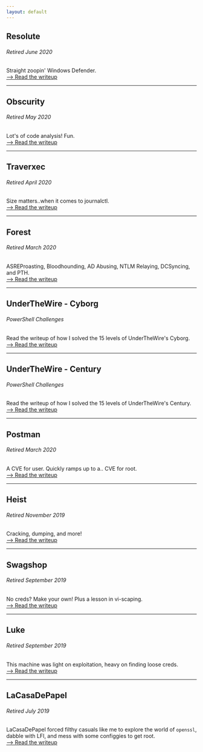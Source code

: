 ```yaml
---
layout: default
---
```


## Resolute
###### Retired June 2020
Straight zoopin' Windows Defender.<BR>
[--> Read the writeup](https://yaboygmoney.github.io/htb/resolute.html)

---

## Obscurity
###### Retired May 2020
Lot's of code analysis! Fun.<BR>
[--> Read the writeup](https://yaboygmoney.github.io/htb/obscurity.html)

---

## Traverxec
###### Retired April 2020
Size matters..when it comes to journalctl.<BR>
[--> Read the writeup](https://yaboygmoney.github.io/htb/traverxec.html)

---

## Forest
###### Retired March 2020
ASREProasting, Bloodhounding, AD Abusing, NTLM Relaying, DCSyncing, and PTH.<BR>
[--> Read the writeup](https://yaboygmoney.github.io/htb/forest.html)

---

## UnderTheWire - Cyborg
###### PowerShell Challenges
Read the writeup of how I solved the 15 levels of UnderTheWire's Cyborg.<BR>
[--> Read the writeup](https://yaboygmoney.github.io/htb/underthewire/cyborg.html)

---

## UnderTheWire - Century
###### PowerShell Challenges
Read the writeup of how I solved the 15 levels of UnderTheWire's Century.<BR>
[--> Read the writeup](https://yaboygmoney.github.io/htb/underthewire/century.html)

---

## Postman
###### Retired March 2020
A CVE for user. Quickly ramps up to a.. CVE for root.<BR>
[--> Read the writeup](https://yaboygmoney.github.io/htb/postman.html)

---

## Heist
###### Retired November 2019
Cracking, dumping, and more!<BR>
[--> Read the writeup](https://yaboygmoney.github.io/htb/heist.html)

---

## Swagshop
###### Retired September 2019
No creds? Make your own! Plus a lesson in vi-scaping.<BR>
[--> Read the writeup](https://yaboygmoney.github.io/htb/swagshop.html)
  
---

## Luke
###### Retired September 2019
This machine was light on exploitation, heavy on finding loose creds.<BR>
[--> Read the writeup](https://yaboygmoney.github.io/htb/luke.html)
  
---

## LaCasaDePapel
###### Retired July 2019
LaCasaDePapel forced filthy casuals like me to explore the world of `openssl`, dabble with LFI, and mess with some configgies to get root.<BR>
[--> Read the writeup](https://yaboygmoney.github.io/htb/lcdp.html)
